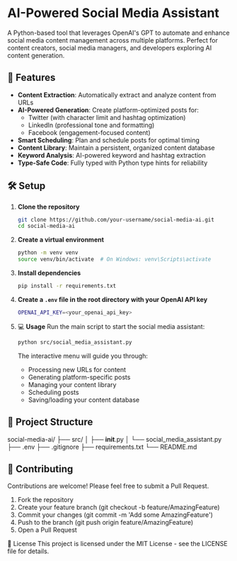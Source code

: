 # AI-Powered Social Media Assistant

A Python-based tool that leverages OpenAI's GPT to automate and enhance social media content management across multiple platforms. Perfect for content creators, social media managers, and developers exploring AI content generation.

## 🚀 Features

- **Content Extraction**: Automatically extract and analyze content from URLs
- **AI-Powered Generation**: Create platform-optimized posts for:
  - Twitter (with character limit and hashtag optimization)
  - LinkedIn (professional tone and formatting)
  - Facebook (engagement-focused content)
- **Smart Scheduling**: Plan and schedule posts for optimal timing
- **Content Library**: Maintain a persistent, organized content database
- **Keyword Analysis**: AI-powered keyword and hashtag extraction
- **Type-Safe Code**: Fully typed with Python type hints for reliability

## 🛠️ Setup

1. **Clone the repository**
   ```bash
   git clone https://github.com/your-username/social-media-ai.git
   cd social-media-ai
   ```

2. **Create a virtual environment**
   ```bash
   python -m venv venv
   source venv/bin/activate  # On Windows: venv\Scripts\activate
   ```

3. **Install dependencies**
   ```bash
   pip install -r requirements.txt
   ```

4. **Create a `.env` file in the root directory with your OpenAI API key**
   ```bash
   OPENAI_API_KEY=<your_openai_api_key>
   ```

5. 💻 **Usage**
   Run the main script to start the social media assistant:
   ```bash
   python src/social_media_assistant.py
   ```
   The interactive menu will guide you through:
   - Processing new URLs for content    
   - Generating platform-specific posts
   - Managing your content library
   - Scheduling posts
   - Saving/loading your content database


## 📂 Project Structure
social-media-ai/
├── src/
│   ├── __init__.py
│   └── social_media_assistant.py
├── .env
├── .gitignore
├── requirements.txt
└── README.md


## 🤝 Contributing
Contributions are welcome! Please feel free to submit a Pull Request.
1. Fork the repository
2. Create your feature branch (git checkout -b feature/AmazingFeature)
3. Commit your changes (git commit -m 'Add some AmazingFeature')
4. Push to the branch (git push origin feature/AmazingFeature)
5. Open a Pull Request

📝 License
This project is licensed under the MIT License - see the LICENSE file for details.